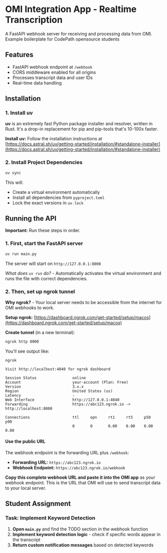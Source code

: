 # OMI Integration App - Realtime Transcription 

A FastAPI webhook server for receiving and processing data from OMI. Example boilerplate for CodePath opensource students

## Features

- FastAPI webhook endpoint at `/webhook`
- CORS middleware enabled for all origins
- Processes transcript data and user IDs
- Real-time data handling

## Installation

### 1. Install uv

**uv** is an extremely fast Python package installer and resolver, written in Rust. It's a drop-in replacement for pip and pip-tools that's 10-100x faster.

**Install uv:** Follow the installation instructions at [https://docs.astral.sh/uv/getting-started/installation/#standalone-installer](https://docs.astral.sh/uv/getting-started/installation/#standalone-installer)

### 2. Install Project Dependencies

```bash
uv sync
```

This will:
- Create a virtual environment automatically
- Install all dependencies from `pyproject.toml`
- Lock the exact versions in `uv.lock`

## Running the API

**Important:** Run these steps in order.

### 1. First, start the FastAPI server

```bash
uv run main.py
```

The server will start on `http://127.0.0.1:8000`

*What does `uv run` do?* - Automatically activates the virtual environment and runs the file with correct dependencies.

### 2. Then, set up ngrok tunnel

**Why ngrok?** - Your local server needs to be accessible from the internet for OMI webhooks to work.

**Setup ngrok:** [https://dashboard.ngrok.com/get-started/setup/macos](https://dashboard.ngrok.com/get-started/setup/macos)

**Create tunnel** (in a new terminal):
```bash
ngrok http 8000
```

You'll see output like:
```
ngrok                                                                                                                                                                                                                                   
                                                                                                                                                                                                                                        
Visit http://localhost:4040 for ngrok dashboard                                                                                                                                                                                        

Session Status                online                                                                                                                                                                                                    
Account                       your-account (Plan: Free)                                                                                                                                                                                
Version                       3.x.x                                                                                                                                                                                                     
Region                        United States (us)                                                                                                                                                                                        
Latency                       -                                                                                                                                                                                                         
Web Interface                 http://127.0.0.1:4040                                                                                                                                                                                    
Forwarding                    https://abc123.ngrok.io -> http://localhost:8000                                                                                                                                                         

Connections                   ttl     opn     rt1     rt5     p50     p90                                                                                                                                                               
                              0       0       0.00    0.00    0.00    0.00
```

#### Use the public URL

The webhook endpoint is the forwarding URL plus `/webhook`:

- **Forwarding URL:** `https://abc123.ngrok.io`
- **Webhook Endpoint:** `https://abc123.ngrok.io/webhook`

**Copy this complete webhook URL and paste it into the OMI app** as your webhook endpoint. This is the URL that OMI will use to send transcript data to your local server.

## Student Assignment

### Task: Implement Keyword Detection

1. **Open `main.py`** and find the TODO section in the webhook function
2. **Implement keyword detection logic** - check if specific words appear in the transcript
3. **Return custom notification messages** based on detected keywords
